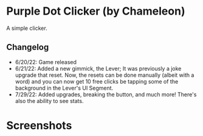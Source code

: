 # Purple Dot Clicker (by Chameleon)

A simple clicker.

## Changelog

- 6/20/22: Game released
- 6/21/22: Added a new gimmick, the Lever; It was previously a joke upgrade that reset. Now, the resets can be done manually (albeit with a word) and you can now get 10 free clicks be tapping some of the background in the Lever's UI Segment.
- 7/29/22: Added upgrades, breaking the button, and much more! There's also the ability to see stats.
# Screenshots
